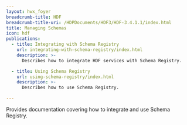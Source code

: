 ```yaml
---
layout: hwx_foyer
breadcrumb-title: HDF
breadcrumb-title-uri: /HDPDocuments/HDF3/HDF-3.4.1.1/index.html
title: Managing Schemas
icon: hdf
publications:
  - title: Integrating with Schema Registry
    url: integrating-with-schema-registry/index.html
    description: >-
      Describes how to integrate HDF services with Schema Registry.

  - title: Using Schema Registry
    url: using-schema-registry/index.html
    description: >-
      Describes how to use Schema Registry.

---
```


Provides documentation covering how to integrate and use Schema
Registry.
